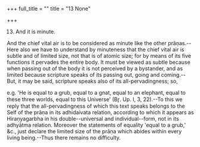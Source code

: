 +++
full_title = ""
title = "13 None"

+++


13. And it is minute.

And the chief vital air is to be considered as minute like the other prāṇas.--Here also we have to understand by minuteness that the chief vital air is subtle and of limited size, not that is of atomic size; for by means of its five functions it pervades the entire body. It must be viewed as subtle because when passing out of the body it is not perceived by a bystander, and as limited because scripture speaks of its passing out, going and coming.--But, it may be said, scripture speaks also of its all-pervadingness; so,

e.g. 'He is equal to a grub, equal to a gnat, equal to an elephant, equal to these three worlds, equal to this Universe' (Br̥. Up. I, 3, 22).--To this we reply that the all-pervadingness of which this text speaks belongs to the Self of the prāṇa in its adhidaivata relation, according to which it appears as Hiraṇyagarbha in his double--universal and individual--form, not in its adhyātma relation. Moreover the statements of equality 'equal to a grub,' &c., just declare the limited size of the prāṇa which abides within every living being.--Thus there remains no difficulty.

